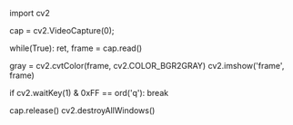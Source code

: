 import cv2

cap = cv2.VideoCapture(0);

while(True):
ret, frame = cap.read()

gray = cv2.cvtColor(frame, cv2.COLOR_BGR2GRAY)
cv2.imshow('frame', frame)

if cv2.waitKey(1) & 0xFF == ord('q'):
break

cap.release()
cv2.destroyAllWindows()

